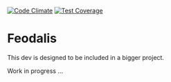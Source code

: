[![Code Climate](https://codeclimate.com/github/czuger/feodalis/badges/gpa.svg)](https://codeclimate.com/github/czuger/feodalis)
[![Test Coverage](https://codeclimate.com/github/czuger/feodalis/badges/coverage.svg)](https://codeclimate.com/github/czuger/feodalis/coverage)

# Feodalis

This dev is designed to be included in a bigger project.

Work in progress ...
